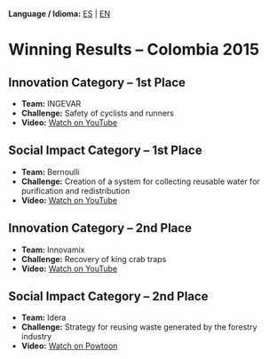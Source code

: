 **Language / Idioma:** [ES](05_Ganadores.md) | [EN](05_Winning_Results.md)

# Winning Results – Colombia 2015

## Innovation Category – 1st Place
- **Team:** INGEVAR  
- **Challenge:** Safety of cyclists and runners  
- **Video:** [Watch on YouTube](https://www.youtube.com/watch?v=SK2qr2RcAxE)

## Social Impact Category – 1st Place
- **Team:** Bernoulli  
- **Challenge:** Creation of a system for collecting reusable water for purification and redistribution  
- **Video:** [Watch on YouTube](https://www.youtube.com/watch?v=_bSbwkyspX4)

## Innovation Category – 2nd Place
- **Team:** Innovamix  
- **Challenge:** Recovery of king crab traps  
- **Video:** [Watch on YouTube](https://www.youtube.com/watch?v=g2LCeev_fTc)

## Social Impact Category – 2nd Place
- **Team:** Idera  
- **Challenge:** Strategy for reusing waste generated by the forestry industry  
- **Video:** [Watch on Powtoon](https://www.powtoon.com/online-presentation/c7XYYFSEFOh/#/)
